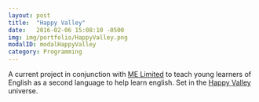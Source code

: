 ```yaml
---
layout: post
title:  "Happy Valley"
date:   2016-02-06 15:08:10 -0500
img: img/portfolio/HappyValley.png
modalID: modalHappyValley
category: Programming
---
```

A current project in conjunction with [ME Limited][me-link] to teach young learners of English as a second language to help learn english. Set in the [Happy Valley][happy-valley-link] universe.
 

[happy-valley-link]: http://www.happyvalley.tv/
[me-link]: http://www.mellimited.com/